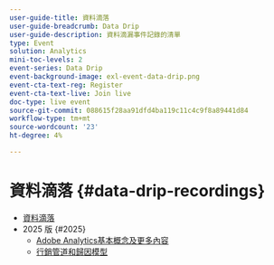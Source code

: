 ```yaml
---
user-guide-title: 資料滴落
user-guide-breadcrumb: Data Drip
user-guide-description: 資料滴漏事件記錄的清單
type: Event
solution: Analytics
mini-toc-levels: 2
event-series: Data Drip
event-background-image: exl-event-data-drip.png
event-cta-text-reg: Register
event-cta-text-live: Join live
doc-type: live event
source-git-commit: 088615f28aa91dfd4ba119c11c4c9f8a89441d84
workflow-type: tm+mt
source-wordcount: '23'
ht-degree: 4%

---
```



# 資料滴落 {#data-drip-recordings}

+ [資料滴落](overview.md)
+ 2025 版 {#2025}
   + [Adobe Analytics基本概念及更多內容](2025/adobe-analytics-basics-beyond.md)
   + [行銷管道和歸因模型](2025/marketing-channel-attribution-modeling.md)


